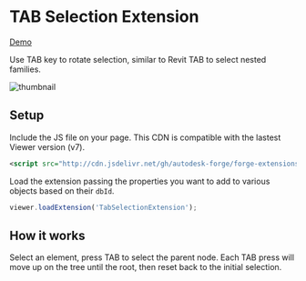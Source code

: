 # TAB Selection Extension

[Demo](https://aps-extensions.autodesk.io/?extension=TabSelectionExtension)

Use TAB key to rotate selection, similar to Revit TAB to select nested families.

![thumbnail](extension.gif)

## Setup

Include the JS file on your page. This CDN is compatible with the lastest Viewer version (v7).

```xml
<script src="http://cdn.jsdelivr.net/gh/autodesk-forge/forge-extensions/public/extensions/TabSelectionExtension/contents/main.js"></script>
```

Load the extension passing the properties you want to add to various objects based on their `dbId`. 

```javascript
viewer.loadExtension('TabSelectionExtension');
```

## How it works

Select an element, press TAB to select the parent node. Each TAB press will move up on the tree until the root, then reset back to the initial selection.
